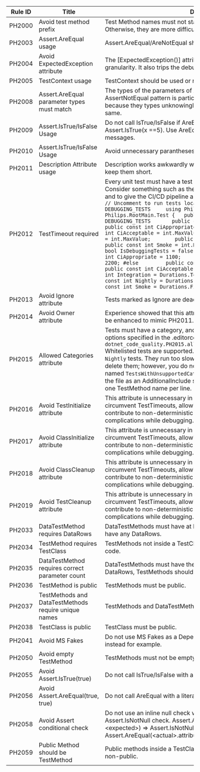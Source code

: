 | Rule ID | Title                                                | Description                                                  |
| ------- | ---------------------------------------------------- | ------------------------------------------------------------ |
| PH2000  | Avoid test method  prefix                            | Test Method names must not start with 'Test', 'Ensure', or 'Verify'. Otherwise, they are more difficult to find in sorted lists in Test Explorer. |
| PH2003  | Assert.AreEqual usage                                | Assert.AreEqual/AreNotEqual should be of the form AreEqual(<Expected Non-Null Literal>, <Actual Expression>) |
| PH2004  | Avoid ExpectedException attribute                    | The [ExpectedException()] attribute does not have line number granularity.  It also trips the debugger.  Use Assert.Throws() instead. |
| PH2005  | TestContext usage                                    | TestContext should be used or removed.                       |
| PH2008  | Assert.AreEqual parameter types must match           | The types of the parameters of Are[Not]Equal must match.  The AssertNotEqual pattern is particularly insidious, as the Assert may pass because they types unknowingly differ, even though the values are the same. |
| PH2009  | Assert.IsTrue/IsFalse Usage                          | Do not call IsTrue/IsFalse if AreEqual/AreNotEqual will suffice.  E.g., avoid Assert.IsTrue(x ==5).  Use AreEqual(5, x) instead for clearer error messages. |
| PH2010  | Assert.IsTrue/IsFalse Usage                          | Avoid unnecessary parantheses around <expected> and <actual> |
| PH2011  | Description Attribute usage                          | Description works awkwardly with Test Explorer. Avoid literal strings and keep them short. |
| PH2012  | TestTimeout required                                 | Every unit test must have a test timeout to help prevent CI/CD bloat.  Consider something such as the following to exempt active debugging and to give the CI/CD pipeline a small buffer:<br />`// Uncomment to run tests locally in a debugger. //#define DEBUGGING_TESTS     using Philips.Platform;   namespace Philips.RootMain.Test { 	public sealed class TestTimeouts 	{ #if DEBUGGING_TESTS 		public const bool IsDebuggingTests = true; 		public const int CiAppropriate = int.MaxValue; 		public const int CiAcceptable = int.MaxValue; 		public const int Integration = int.MaxValue; 		public const int Nightly = int.MaxValue; 		public const int Smoke = int.MaxValue; #else 		public const bool IsDebuggingTests = false;   #if BUILDSERVER 		public const int CiAppropriate = 1100; 		public const int CiAcceptable = 2200; #else 		public const int CiAppropriate = 200; 		public const int CiAcceptable = 1200; #endif 		public const int Integration = Durations.TenSecondsInMilliseconds; 		public const int Nightly = Durations.TwoMinutesInMilliseconds; 		public const int Smoke = Durations.FifteenMinutesInMilliseconds; #endif` |
| PH2013  | Avoid Ignore attribute                               | Tests marked as Ignore are dead code.                        |
| PH2014  | Avoid Owner attribute                                | Experience showed that this attribute's contents languished.  This could be enhanced to mimic PH2011. |
| PH2015  | Allowed Categories attribute                         | Tests must have a category, and the allowed category must match options specified in the .editorconfig.  E.g., `dotnet_code_quality.PH2015.allowed_test_categories=Unit,Integration`<br />Whitelisted tests are supported.  E.g., perhaps you have 100 legacy `Nightly` tests.  They run too slowly to be `Unit` tests.  You do not want to delete them; however, you do not want any more created.  Create a file named `TestsWithUnsupportedCategory.Allowed.txt`in the project.  Mark the file as an AdditionalInclude such that the Analyzer can see it.  Specify one TestMethod name per line. |
| PH2016  | Avoid TestInitialize attribute                       | This attribute is unnecessary in the C# programming language. They circumvent TestTimeouts, allowing for slower Test Runs.  They can contribute to non-deterministic test execution order, resulting complications while debugging. |
| PH2017  | Avoid ClassInitialize attribute                      | This attribute is unnecessary in the C# programming language. They circumvent TestTimeouts, allowing for slower Test Runs.  They can contribute to non-deterministic test execution order, resulting complications while debugging. |
| PH2018  | Avoid ClassCleanup attribute                         | This attribute is unnecessary in the C# programming language. They circumvent TestTimeouts, allowing for slower Test Runs.  They can contribute to non-deterministic test execution order, resulting complications while debugging. |
| PH2019  | Avoid TestCleanup attribute                          | This attribute is unnecessary in the C# programming language. They circumvent TestTimeouts, allowing for slower Test Runs.  They can contribute to non-deterministic test execution order, resulting complications while debugging. |
| PH2033  | DataTestMethod requires DataRows                     | DataTestMethods must have at least 1 DataRow.  TestMethods must not have any DataRows. |
| PH2034  | TestMethod requires TestClass                        | TestMethods not inside a TestClass are not executed.  They are dead code. |
| PH2035  | DataTestMethod requires correct parameter count      | DataTestMethods must have the same number of parameters of the DataRows, TestMethods should have no arguments. |
| PH2036  | TestMethod is public                                 | TestMethods must be public.                                  |
| PH2037  | TestMethods and DataTestMethods require unique names | TestMethods and DataTestMethods require unique names.        |
| PH2038  | TestClass is public                                  | TestClass must be public.                                    |
| PH2041  | Avoid MS Fakes                                       | Do not use MS Fakes as a Dependency Injection solution. Use Moq instead for example. |
| PH2050  | Avoid empty TestMethod                               | TestMethods must not be empty.                               |
| PH2055  | Avoid Assert.IsTrue(true)                            | Do not call IsTrue/IsFalse with a literal true/false.        |
| PH2056  | Avoid Assert.AreEqual(true, true)                    | Do not call AreEqual with a literal true/false.              |
| PH2058  | Avoid Assert conditional check                       | Do not use an inline null check while asserting. Use a different Assert.IsNotNull check. Assert.AreEqual(&lt;actual>?.attribute, &lt;expected>) => Assert.IsNotNull(&lt;actual>); Assert.AreEqual(&lt;actual>.attribute, &lt;expected>) |
| PH2059  | Public Method should be TestMethod                   | Public methods inside a TestClass should either be a test method or non-public. |


